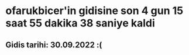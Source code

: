 # ofarukbicer'in gidisine son 4 gun 15 saat 55 dakika 38 saniye kaldi

## Gidis tarihi: 30.09.2022 :(